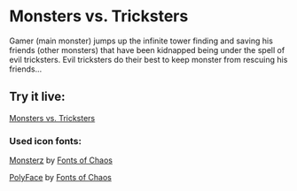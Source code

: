 # Monsters vs. Tricksters

Gamer (main monster) jumps up the infinite tower finding and saving his friends (other monsters) that have been kidnapped being under the spell of evil tricksters. Evil tricksters do their best to keep monster from rescuing his friends...

## Try it live:

[Monsters vs. Tricksters](http://orest-o-holod.github.io/monsters-vs-tricksters/)

### Used icon fonts:

[Monsterz](http://www.dafont.com/monsterz.font) by [Fonts of Chaos](http://www.fontsofchaos.com/)

[PolyFace](http://www.dafont.com/polyface.font) by [Fonts of Chaos](http://www.fontsofchaos.com/)
